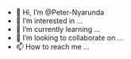 - 👋 Hi, I’m @Peter-Nyarunda
- 👀 I’m interested in ...
- 🌱 I’m currently learning ...
- 💞️ I’m looking to collaborate on ...
- 📫 How to reach me ...

<!---
Peter-Nyarunda/Peter-Nyarunda is a ✨ special ✨ repository because its `README.md` (this file) appears on your GitHub profile.
You can click the Preview link to take a look at your changes.
--->
